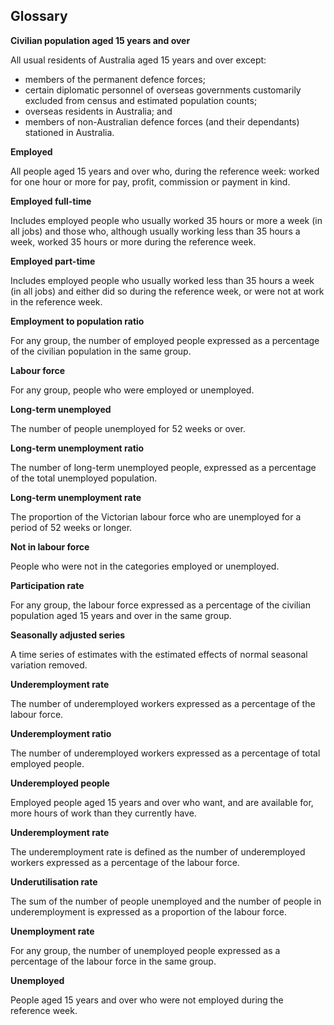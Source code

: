 
## Glossary

**Civilian population aged 15 years and over** 

All usual residents of Australia aged 15 years and over except:

- members of the permanent defence forces;
- certain diplomatic personnel of overseas governments customarily excluded from census and estimated population counts;
- overseas residents in Australia; and
- members of non-Australian defence forces (and their dependants) stationed in Australia.

**Employed**

All people aged 15 years and over who, during the reference week: worked for one hour or more for pay, profit, commission or payment in kind. 

**Employed full-time**

Includes employed people who usually worked 35 hours or more a week (in all jobs) and those who, although usually working less than 35 hours a week, worked 35 hours or more during the reference week.

**Employed part-time**

Includes employed people who usually worked less than 35 hours a week (in all jobs) and either did so during the reference week, or were not at work in the reference week.

**Employment to population ratio**

For any group, the number of employed people expressed as a percentage of the civilian population in the same group.

**Labour force**

For any group, people who were employed or unemployed.

**Long-term unemployed**

The number of people unemployed for 52 weeks or over.

**Long-term unemployment ratio**

The number of long-term unemployed people, expressed as a percentage of the total unemployed population.

**Long-term unemployment rate**

The proportion of the Victorian labour force who are unemployed for a period of 52 weeks or longer.

**Not in labour force**

People who were not in the categories employed or unemployed.


**Participation rate**

For any group, the labour force expressed as a percentage of the civilian population aged 15 years and over in the same group.

**Seasonally adjusted series**

A time series of estimates with the estimated effects of normal seasonal variation removed.

**Underemployment rate**

The number of underemployed workers expressed as a percentage of the labour force.

**Underemployment ratio**

The number of underemployed workers expressed as a percentage of total employed people.

**Underemployed people**

Employed people aged 15 years and over who want, and are available for, more hours of work than they currently have.


**Underemployment rate**

The underemployment rate is defined as the number of underemployed workers expressed as a percentage of the labour force.

**Underutilisation rate**

The sum of the number of people unemployed and the number of people in underemployment is expressed as a proportion of the labour force.

**Unemployment rate**

For any group, the number of unemployed people expressed as a percentage of the labour force in the same group.


**Unemployed**

People aged 15 years and over who were not employed during the reference week.






